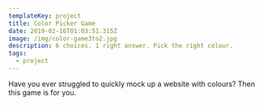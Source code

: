 ```yaml
---
templateKey: project
title: Color Picker Game
date: 2019-02-16T01:03:51.315Z
image: /img/color-game3to2.jpg
description: 6 choices. 1 right answer. Pick the right colour.
tags:
  - project
---
```

Have you ever struggled to quickly mock up a website with colours? Then this game is for you.
